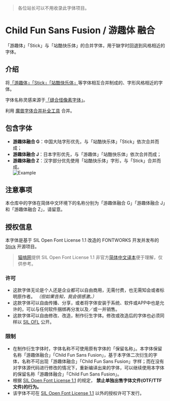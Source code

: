 > 各位站长可以不用收录此字体项目。

# Child Fun Sans Fusion / 游趣体 融合 
 「游趣体」「Stick」与「站酷快乐体」的合并字体，用于缺字时回退到风格相近的字体。 
   
 ## 介绍 
将[「游趣体」](https://github.com/Des-Magmeta/ChildFunSans)[「Stick」](https://github.com/fontworks-fonts/Stick)[「站酷快乐体」](https://github.com/googlefonts/zcool-kuaile)等字体相互合并制成的、字形风格相近的字体。 
  
 字体名称灵感来源于[「缝合怪像素字体」](https://github.com/TakWolf/fusion-pixel-font)。 
  
 利用 [魔兽字体合并补全工具](https://github.com/nowar-fonts/Warcraft-Font-Merger) 合并。

 ## 包含字体
- **游趣体融合 G**：中国大陆字形优先，与「站酷快乐体」「Stick」依次合并而成；  
- **游趣体融合 J**：日本字形优先，与「游趣体」「站酷快乐体」依次合并而成；  
- **游趣体融合 Z**：汉字部分优先使用「站酷快乐体」字形，与「Stick」合并而成。  
![Example](https://github.com/Des-Magmeta/ChildFunSans-Fusion/assets/125174106/3c0d435b-d442-462f-8364-94bdb9e1c043)

 ## 注意事项 
 本仓库中的字体在简体中文环境下的名称分别为「游趣体融合 G」「游趣体融合 J」和「游趣体融合 Z」，请留意。 
  
 ## 授权信息 
  
 本字体是基于 SIL Open Font License 1.1 改造的 FONTWORKS 开发并发布的 [Stick](https://github.com/fontworks-fonts/Stick) 开源项目。
  
 > [猫啃网](https://www.maoken.com/)提供 SIL Open Font License 1.1 非官方[简体中文译本](https://www.maoken.com/ofl)便于理解，仅供参考。 
  
 ### 许可 
  
 - 这款字体无论是个人还是企业都可以自由商用，无需付费，也无需知会或者标明原作者。 *（但如果告知，我会很感激。）* 
 - 这款字体可以自由传播、分享，或者将字体安装于系统、软件或APP中也是允许的，可以与任何软件捆绑再分发以及／或一并销售。 
 - 这款字体可以自由修改、改造，制作衍生字体。修改或改造后的字体也必须同样以 [SIL OFL](https://scripts.sil.org/OFL) 公开。 
  
 ### 限制 
  
 - 在制作衍生字体时，字体名称不可使用原有字体的「保留名称」。本字体保留名称「游趣体融合」「Child Fun Sans Fusion」，基于本字体二次衍生的字体，名称不可出现「游趣体融合」「Child Fun Sans Fusion」字样；而在没有对字体源代码进行修改的情况下，重新编译出来的字体，可以继续使用本字体的保留名称「游趣体融合」「Child Fun Sans Fusion」。 
 - 根据 [SIL Open Font License 1.1](https://scripts.sil.org/OFL) 的规定， **禁止单独出售字体文件(OTF/TTF文件)的行为。** 
 - 该字体不可在 [SIL Open Font License 1.1](https://scripts.sil.org/OFL) 以外的授权许可下发行。
